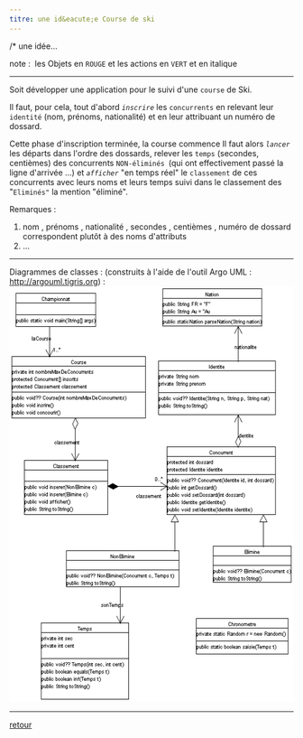 ```yaml
---
titre: une id&eacute;e Course de ski
---
```


/* une id&eacute;e... &nbsp;

note : &nbsp;les Objets en <code class="red">ROUGE</code> et les actions
en <code class="green">VERT</code> et en italique<BR>
  <hr>

Soit d&eacute;velopper une application pour le suivi d'une
<code class="red">course</code> de Ski. 

Il faut, pour cela, tout d'abord
<code class="green">_inscrire_</code> les
<code class="red">concurrents</code> en relevant
leur <code class="red">identit&eacute;</code> (nom, pr&eacute;noms,
nationalit&eacute;) et en leur attribuant un num&eacute;ro de dossard. 

Cette phase d'inscription termin&eacute;e, la course commence
Il faut alors <code class="green">_lancer_</code> les
d&eacute;parts dans l'ordre des dossards, relever les
<code class="red">temps</code> (secondes, centi&egrave;mes)
des concurrents <code class="red">NON-&eacute;limin&eacute;s
</code>(qui ont effectivement pass&eacute; la ligne d'arriv&eacute;e
...) et <code class="green">_afficher_</code> "en temps
r&eacute;el" le <code class="red">classement</code> de ces
concurrents avec leurs noms et leurs temps suivi dans le classement des
"<code class="red">Elimin&eacute;s"</code> la mention
"&eacute;limin&eacute;".


Remarques :
<ol>
  <li>
    nom , pr&eacute;noms , nationalit&eacute; , secondes , centi&egrave;mes ,
    num&eacute;ro de dossard correspondent plut&ocirc;t &agrave; des noms d'attributs
  <li>
    ...
</ol>

  <hr>
Diagrammes de classes : (construits &agrave; l'aide de l'outil Argo UML :
<a HREF="http://argouml.tigris.org">http://argouml.tigris.org</A>) :

<img SRC="courseSki.gif" WIDTH="542" HEIGHT="736">

<hr />

[retour](.)

